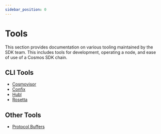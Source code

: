 ```yaml
---
sidebar_position: 0
---
```


# Tools

This section provides documentation on various tooling maintained by the SDK team.
This includes tools for development, operating a node, and ease of use of a Cosmos SDK chain.

## CLI Tools

* [Cosmovisor](./01-cosmovisor.md)
* [Confix](./02-confix.md)
* [Hubl](./03-hubl.md)
* [Rosetta](https://docs.cosmos.network/main/run-node/rosetta)

## Other Tools

* [Protocol Buffers](./00-protobuf.md)
